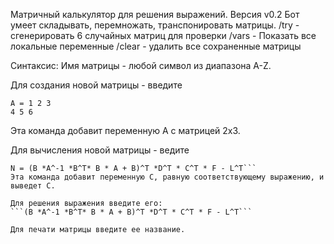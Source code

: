 Матричный калькулятор для решения выражений.
Версия v0.2
Бот умеет складывать, перемножать, транспонировать матрицы.
/try -  сгенерировать 6 случайных матриц для проверки
/vars - Показать все локальные переменные 
/clear - удалить все сохраненные матрицы

Синтаксис:
Имя матрицы - любой символ из диапазона A-Z.

Для создания новой матрицы - введите 
```
A = 1 2 3
4 5 6
```
Эта команда добавит переменную A с матрицей 2x3.

Для вычисления новой матрицы - ведите
```
N = (B *A^-1 *B^T* B * A + B)^T *D^T * C^T * F - L^T```
Эта команда добавит переменную C, равную соответствующему выражению, и выведет С.

Для решения выражения введите его:
```(B *A^-1 *B^T* B * A + B)^T *D^T * C^T * F - L^T```

Для печати матрицы введите ее название.
